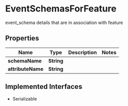 

# EventSchemasForFeature

event_schema details that are in association with feature

## Properties

| Name | Type | Description | Notes |
|------------ | ------------- | ------------- | -------------|
|**schemaName** | **String** |  |  |
|**attributeName** | **String** |  |  |


## Implemented Interfaces

* Serializable


